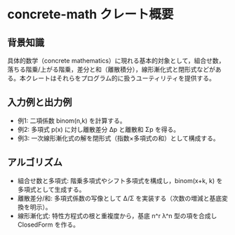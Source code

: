 # concrete-math クレート概要

## 背景知識
具体的数学（concrete mathematics）に現れる基本的対象として，組合せ数，落ちる階乗/上がる階乗，差分と和（離散積分），線形漸化式と閉形式などがある。本クレートはそれらをプログラム的に扱うユーティリティを提供する。

## 入力例と出力例
- 例1: 二項係数 binom(n,k) を計算する。
- 例2: 多項式 p(x) に対し離散差分 Δp と離散和 Σp を得る。
- 例3: 一次線形漸化式の解を閉形式（指数×多項式の和）として構成する。

## アルゴリズム
- 組合せ数と多項式: 階乗多項式やシフト多項式を構成し，binom(x+k, k) を多項式として生成する。
- 離散差分/和: 多項式係数の写像として Δ/Σ を実装する（次数の増減と基底変換を明示）。
- 線形漸化式: 特性方程式の根と重複度から，基底 n^r λ^n 型の項を合成し ClosedForm を作る。
